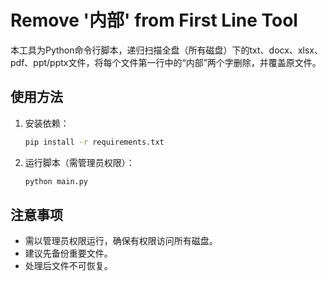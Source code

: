 # Remove '内部' from First Line Tool

本工具为Python命令行脚本，递归扫描全盘（所有磁盘）下的txt、docx、xlsx、pdf、ppt/pptx文件，将每个文件第一行中的“内部”两个字删除，并覆盖原文件。

## 使用方法
1. 安装依赖：
   ```bash
   pip install -r requirements.txt
   ```
2. 运行脚本（需管理员权限）：
   ```bash
   python main.py
   ```

## 注意事项
- 需以管理员权限运行，确保有权限访问所有磁盘。
- 建议先备份重要文件。
- 处理后文件不可恢复。
